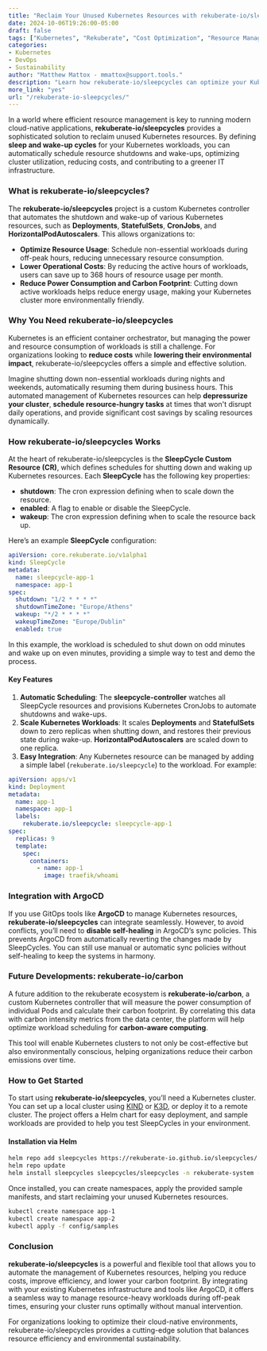 ```yaml
---
title: "Reclaim Your Unused Kubernetes Resources with rekuberate-io/sleepcycles"  
date: 2024-10-06T19:26:00-05:00  
draft: false  
tags: ["Kubernetes", "Rekuberate", "Cost Optimization", "Resource Management", "DevOps"]  
categories:  
- Kubernetes  
- DevOps  
- Sustainability  
author: "Matthew Mattox - mmattox@support.tools."  
description: "Learn how rekuberate-io/sleepcycles can optimize your Kubernetes workloads by automatically scheduling shutdowns and wake-ups, reducing resource costs, and lowering your carbon footprint."  
more_link: "yes"  
url: "/rekuberate-io-sleepcycles/"  
---
```


In a world where efficient resource management is key to running modern cloud-native applications, **rekuberate-io/sleepcycles** provides a sophisticated solution to reclaim unused Kubernetes resources. By defining **sleep and wake-up cycles** for your Kubernetes workloads, you can automatically schedule resource shutdowns and wake-ups, optimizing cluster utilization, reducing costs, and contributing to a greener IT infrastructure.

<!--more-->

### What is rekuberate-io/sleepcycles?

The **rekuberate-io/sleepcycles** project is a custom Kubernetes controller that automates the shutdown and wake-up of various Kubernetes resources, such as **Deployments**, **StatefulSets**, **CronJobs**, and **HorizontalPodAutoscalers**. This allows organizations to:

- **Optimize Resource Usage**: Schedule non-essential workloads during off-peak hours, reducing unnecessary resource consumption.
- **Lower Operational Costs**: By reducing the active hours of workloads, users can save up to 368 hours of resource usage per month.
- **Reduce Power Consumption and Carbon Footprint**: Cutting down active workloads helps reduce energy usage, making your Kubernetes cluster more environmentally friendly.

### Why You Need rekuberate-io/sleepcycles

Kubernetes is an efficient container orchestrator, but managing the power and resource consumption of workloads is still a challenge. For organizations looking to **reduce costs** while **lowering their environmental impact**, rekuberate-io/sleepcycles offers a simple and effective solution.

Imagine shutting down non-essential workloads during nights and weekends, automatically resuming them during business hours. This automated management of Kubernetes resources can help **depressurize your cluster**, **schedule resource-hungry tasks** at times that won't disrupt daily operations, and provide significant cost savings by scaling resources dynamically.

### How rekuberate-io/sleepcycles Works

At the heart of rekuberate-io/sleepcycles is the **SleepCycle Custom Resource (CR)**, which defines schedules for shutting down and waking up Kubernetes resources. Each **SleepCycle** has the following key properties:

- **shutdown**: The cron expression defining when to scale down the resource.
- **enabled**: A flag to enable or disable the SleepCycle.
- **wakeup**: The cron expression defining when to scale the resource back up.

Here’s an example **SleepCycle** configuration:

```yaml
apiVersion: core.rekuberate.io/v1alpha1
kind: SleepCycle
metadata:
  name: sleepcycle-app-1
  namespace: app-1
spec:
  shutdown: "1/2 * * * *"
  shutdownTimeZone: "Europe/Athens"
  wakeup: "*/2 * * * *"
  wakeupTimeZone: "Europe/Dublin"
  enabled: true
```

In this example, the workload is scheduled to shut down on odd minutes and wake up on even minutes, providing a simple way to test and demo the process.

#### Key Features

1. **Automatic Scheduling**: The **sleepcycle-controller** watches all SleepCycle resources and provisions Kubernetes CronJobs to automate shutdowns and wake-ups.
2. **Scale Kubernetes Workloads**: It scales **Deployments** and **StatefulSets** down to zero replicas when shutting down, and restores their previous state during wake-up. **HorizontalPodAutoscalers** are scaled down to one replica.
3. **Easy Integration**: Any Kubernetes resource can be managed by adding a simple label (`rekuberate.io/sleepcycle`) to the workload. For example:

```yaml
apiVersion: apps/v1
kind: Deployment
metadata:
  name: app-1
  namespace: app-1
  labels:
    rekuberate.io/sleepcycle: sleepcycle-app-1
spec:
  replicas: 9
  template:
    spec:
      containers:
        - name: app-1
          image: traefik/whoami
```

### Integration with ArgoCD

If you use GitOps tools like **ArgoCD** to manage Kubernetes resources, **rekuberate-io/sleepcycles** can integrate seamlessly. However, to avoid conflicts, you’ll need to **disable self-healing** in ArgoCD’s sync policies. This prevents ArgoCD from automatically reverting the changes made by SleepCycles. You can still use manual or automatic sync policies without self-healing to keep the systems in harmony.

### Future Developments: rekuberate-io/carbon

A future addition to the rekuberate ecosystem is **rekuberate-io/carbon**, a custom Kubernetes controller that will measure the power consumption of individual Pods and calculate their carbon footprint. By correlating this data with carbon intensity metrics from the data center, the platform will help optimize workload scheduling for **carbon-aware computing**.

This tool will enable Kubernetes clusters to not only be cost-effective but also environmentally conscious, helping organizations reduce their carbon emissions over time.

### How to Get Started

To start using **rekuberate-io/sleepcycles**, you’ll need a Kubernetes cluster. You can set up a local cluster using [KIND](https://sigs.k8s.io/kind) or [K3D](https://k3d.io), or deploy it to a remote cluster. The project offers a Helm chart for easy deployment, and sample workloads are provided to help you test SleepCycles in your environment.

#### Installation via Helm

```bash
helm repo add sleepcycles https://rekuberate-io.github.io/sleepcycles/
helm repo update
helm install sleepcycles sleepcycles/sleepcycles -n rekuberate-system --create-namespace
```

Once installed, you can create namespaces, apply the provided sample manifests, and start reclaiming your unused Kubernetes resources.

```bash
kubectl create namespace app-1
kubectl create namespace app-2
kubectl apply -f config/samples
```

### Conclusion

**rekuberate-io/sleepcycles** is a powerful and flexible tool that allows you to automate the management of Kubernetes resources, helping you reduce costs, improve efficiency, and lower your carbon footprint. By integrating with your existing Kubernetes infrastructure and tools like ArgoCD, it offers a seamless way to manage resource-heavy workloads during off-peak times, ensuring your cluster runs optimally without manual intervention.

For organizations looking to optimize their cloud-native environments, rekuberate-io/sleepcycles provides a cutting-edge solution that balances resource efficiency and environmental sustainability.
